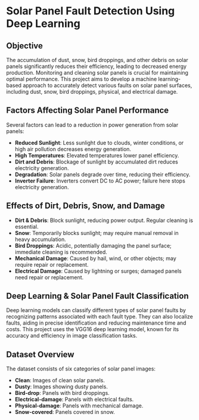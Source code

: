 # Solar Panel Fault Detection Using Deep Learning

## Objective

The accumulation of dust, snow, bird droppings, and other debris on solar panels significantly reduces their efficiency, leading to decreased energy production. Monitoring and cleaning solar panels is crucial for maintaining optimal performance. This project aims to develop a machine learning-based approach to accurately detect various faults on solar panel surfaces, including dust, snow, bird droppings, physical, and electrical damage.

## Factors Affecting Solar Panel Performance

Several factors can lead to a reduction in power generation from solar panels:

- **Reduced Sunlight**: Less sunlight due to clouds, winter conditions, or high air pollution decreases energy generation.
- **High Temperatures**: Elevated temperatures lower panel efficiency.
- **Dirt and Debris**: Blockage of sunlight by accumulated dirt reduces electricity generation.
- **Degradation**: Solar panels degrade over time, reducing their efficiency.
- **Inverter Failure**: Inverters convert DC to AC power; failure here stops electricity generation.

## Effects of Dirt, Debris, Snow, and Damage

- **Dirt & Debris**: Block sunlight, reducing power output. Regular cleaning is essential.
- **Snow**: Temporarily blocks sunlight; may require manual removal in heavy accumulation.
- **Bird Droppings**: Acidic, potentially damaging the panel surface; immediate cleaning is recommended.
- **Mechanical Damage**: Caused by hail, wind, or other objects; may require repair or replacement.
- **Electrical Damage**: Caused by lightning or surges; damaged panels need repair or replacement.

## Deep Learning & Solar Panel Fault Classification

Deep learning models can classify different types of solar panel faults by recognizing patterns associated with each fault type. They can also localize faults, aiding in precise identification and reducing maintenance time and costs. This project uses the VGG16 deep learning model, known for its accuracy and efficiency in image classification tasks.

## Dataset Overview

The dataset consists of six categories of solar panel images:

- **Clean**: Images of clean solar panels.
- **Dusty**: Images showing dusty panels.
- **Bird-drop**: Panels with bird droppings.
- **Electrical-damage**: Panels with electrical faults.
- **Physical-damage**: Panels with mechanical damage.
- **Snow-covered**: Panels covered in snow.
